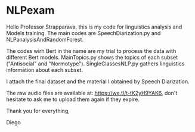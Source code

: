 # NLPexam
Hello Professor Strapparava, this is my code for linguistics analysis and Models training.
The main codes are SpeechDiarization.py and NLPanalysisAndRandomForest.

The codes wirh Bert in the name are my trial to process the data with different Bert models.
MainTopics.py shows the topics of each subset ("Antisocial" and "Normotype").
SingleClassesNLP.py gathers linguistics information about each subset.

I attach the final dataset and the material I obtained by Speech Diarization.

The raw audio files are available at: https://we.tl/t-tK2yH9YAK6, don't hesitate to ask me to upload them again if they expire.

Thank you for everything,

Diego

